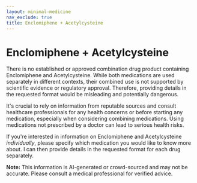```yaml
---
layout: minimal-medicine
nav_exclude: true
title: Enclomiphene + Acetylcysteine
---
```


# Enclomiphene + Acetylcysteine

There is no established or approved combination drug product containing Enclomiphene and Acetylcysteine.  While both medications are used separately in different contexts, their combined use is not supported by scientific evidence or regulatory approval.  Therefore, providing details in the requested format would be misleading and potentially dangerous.

It's crucial to rely on information from reputable sources and consult healthcare professionals for any health concerns or before starting any medication, especially when considering combining medications.  Using medications not prescribed by a doctor can lead to serious health risks.

If you're interested in information on Enclomiphene and Acetylcysteine *individually*, please specify which medication you would like to know more about. I can then provide details in the requested format for each drug separately.


**Note:** This information is AI-generated or crowd-sourced and may not be accurate. Please consult a medical professional for verified advice.